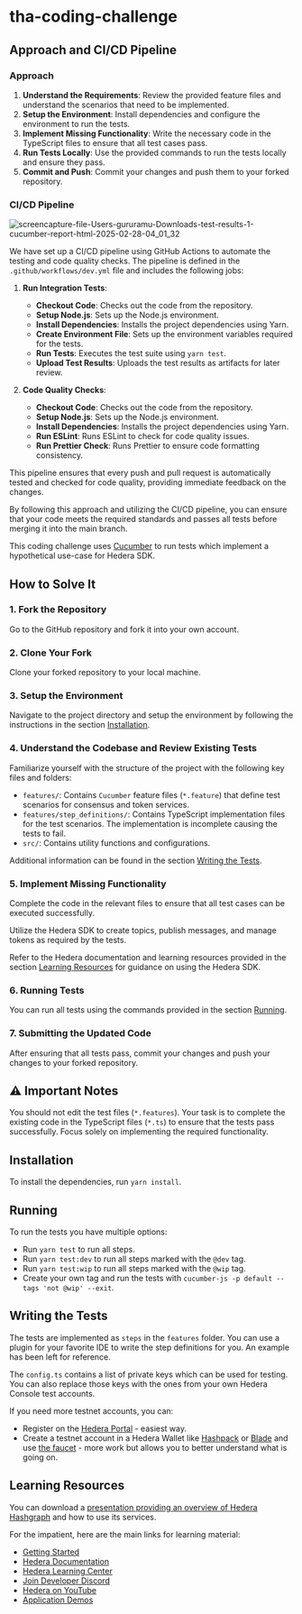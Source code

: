 # tha-coding-challenge

## Approach and CI/CD Pipeline

### Approach

1. **Understand the Requirements**: Review the provided feature files and understand the scenarios that need to be implemented.
2. **Setup the Environment**: Install dependencies and configure the environment to run the tests.
3. **Implement Missing Functionality**: Write the necessary code in the TypeScript files to ensure that all test cases pass.
4. **Run Tests Locally**: Use the provided commands to run the tests locally and ensure they pass.
5. **Commit and Push**: Commit your changes and push them to your forked repository.

### CI/CD Pipeline

![screencapture-file-Users-gururamu-Downloads-test-results-1-cucumber-report-html-2025-02-28-04_01_32](https://github.com/user-attachments/assets/0c353ff9-3166-4d50-85ec-17edbb541d2a)

We have set up a CI/CD pipeline using GitHub Actions to automate the testing and code quality checks. The pipeline is defined in the `.github/workflows/dev.yml` file and includes the following jobs:

1. **Run Integration Tests**:

   - **Checkout Code**: Checks out the code from the repository.
   - **Setup Node.js**: Sets up the Node.js environment.
   - **Install Dependencies**: Installs the project dependencies using Yarn.
   - **Create Environment File**: Sets up the environment variables required for the tests.
   - **Run Tests**: Executes the test suite using `yarn test`.
   - **Upload Test Results**: Uploads the test results as artifacts for later review.

2. **Code Quality Checks**:
   - **Checkout Code**: Checks out the code from the repository.
   - **Setup Node.js**: Sets up the Node.js environment.
   - **Install Dependencies**: Installs the project dependencies using Yarn.
   - **Run ESLint**: Runs ESLint to check for code quality issues.
   - **Run Prettier Check**: Runs Prettier to ensure code formatting consistency.

This pipeline ensures that every push and pull request is automatically tested and checked for code quality, providing immediate feedback on the changes.

By following this approach and utilizing the CI/CD pipeline, you can ensure that your code meets the required standards and passes all tests before merging it into the main branch.

This coding challenge uses [Cucumber](https://cucumber.io/) to run tests which implement a hypothetical use-case for Hedera SDK.

## How to Solve It

### 1. Fork the Repository

Go to the GitHub repository and fork it into your own account.

### 2. Clone Your Fork

Clone your forked repository to your local machine.

### 3. Setup the Environment

Navigate to the project directory and setup the environment by following the instructions in the section [Installation](#installation).

### 4. Understand the Codebase and Review Existing Tests

Familiarize yourself with the structure of the project with the following key files and folders:

- `features/`: Contains `Cucumber` feature files (`*.feature`) that define test scenarios for consensus and token services.
- `features/step_definitions/`: Contains TypeScript implementation files for the test scenarios. The implementation is incomplete causing the tests to fail.
- `src/`: Contains utility functions and configurations.

Additional information can be found in the section [Writing the Tests](#writing-the-tests).

### 5. Implement Missing Functionality

Complete the code in the relevant files to ensure that all test cases can be executed successfully.

Utilize the Hedera SDK to create topics, publish messages, and manage tokens as required by the tests.

Refer to the Hedera documentation and learning resources provided in the section [Learning Resources](#learning-resources) for guidance on using the Hedera SDK.

### 6. Running Tests

You can run all tests using the commands provided in the section [Running](#running).

### 7. Submitting the Updated Code

After ensuring that all tests pass, commit your changes and push your changes to your forked repository.

## ⚠️ Important Notes

You should not edit the test files (`*.features`). Your task is to complete the existing code in the TypeScript files (`*.ts`) to ensure that the tests pass successfully. Focus solely on implementing the required functionality.

## Installation

To install the dependencies, run `yarn install`.

## Running

To run the tests you have multiple options:

- Run `yarn test` to run all steps.
- Run `yarn test:dev` to run all steps marked with the `@dev` tag.
- Run `yarn test:wip` to run all steps marked with the `@wip` tag.
- Create your own tag and run the tests with `cucumber-js -p default --tags 'not @wip' --exit`.

## Writing the Tests

The tests are implemented as `steps` in the `features` folder. You can use a plugin for your favorite IDE to write the step definitions for you. An example has been left for reference.

The `config.ts` contains a list of private keys which can be used for testing. You can also replace those keys with the ones from your own Hedera Console test accounts.

If you need more testnet accounts, you can:

- Register on the [Hedera Portal](https://portal.hedera.com/register) - easiest way.
- Create a testnet account in a Hedera Wallet like [Hashpack](https://www.hashpack.app/) or [Blade](https://bladewallet.io/) and use [the faucet](https://portal.hedera.com) - more work but allows you to better understand what is going on.

## Learning Resources

You can download a [presentation providing an overview of Hedera Hashgraph](https://hashgraph.atlassian.net/wiki/external/NTdiYjA4ZDZiMWQxNDAzNjg4NTI3ODgyZjE0YzU1MjY) and how to use its services.

For the impatient, here are the main links for learning material:

- [Getting Started](https://hedera.com/get-started)
- [Hedera Documentation](https://docs.hedera.com/hedera)
- [Hedera Learning Center](https://hedera.com/learning/what-is-hedera-hashgraph)
- [Join Developer Discord](https://hedera.com/discord)
- [Hedera on YouTube](https://www.youtube.com/c/HederaHashgraph)
- [Application Demos](https://docs.hedera.com/guides/resources/demo-applications)
